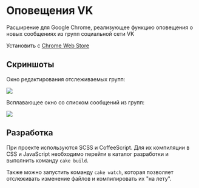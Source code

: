 Оповещения VK
=============

Расширение для Google Chrome, реализующее функцию оповещения о новых сообщениях из групп социальной сети VK

Установить с [Chrome Web Store](http://goo.gl/mZ88cA)

Скриншоты
---------

Окно редактирования отслеживаемых групп:

![](https://raw.github.com/jastkand/vk-notifications/master/promo/options_screen.png)

Всплавающее окно со списком сообщений из групп:

![](https://raw.github.com/jastkand/vk-notifications/master/promo/popup_screen.png)

Разработка
----------

При проекте используются SCSS и CoffeeScript. Для их компиляции в CSS и JavaScript необходимо 
перейти в каталог разработки и выполнить команду `cake build`.

Также можно запустить команду `cake watch`, которая позволяет отслеживать изменение файлов и компилировать их "на лету".
